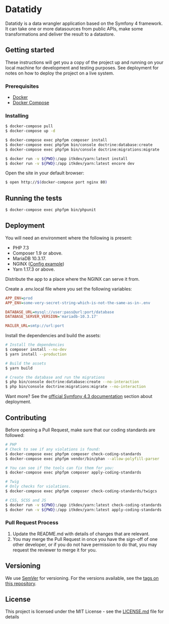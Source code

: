 # Datatidy

Datatidy is a data wrangler application based on the Symfony 4 framework. It can take one or more datasources from public APIs, make some transformations and deliver the result to a datastore.

## Getting started

These instructions will get you a copy of the project up and running on your local machine for development and testing purposes. See deployment for notes on how to deploy the project on a live system.

### Prerequisites

- [Docker](https://docs.docker.com/install/)
- [Docker Compose](https://docs.docker.com/compose/install/)

### Installing

```bash
$ docker-compose pull
$ docker-compose up -d

$ docker-compose exec phpfpm composer install
$ docker-compose exec phpfpm bin/console doctrine:database:create
$ docker-compose exec phpfpm bin/console doctrine:migrations:migrate

$ docker run -v ${PWD}:/app itkdev/yarn:latest install
$ docker run -v ${PWD}:/app itkdev/yarn:latest encore dev
```

Open the site in your default browser:

```bash
$ open http://$(docker-compose port nginx 80)
```

## Running the tests

```bash
$ docker-compose exec phpfpm bin/phpunit
```

## Deployment

You will need an environment where the following is present:

- PHP 7.3
- Composer 1.9 or above.
- MariaDB 10.3.17.
- NGINX ([Config example](.docker/vhost.conf))
- Yarn 1.17.3 or above.

Distribute the app to a place where the NGINX can serve it from. 

Create a .env.local file where you set the following variables:
```ini
APP_ENV=prod
APP_ENV=some-very-secret-string-which-is-not-the-same-as-in-.env

DATABASE_URL=mysql://user:pass@url:port/database
DATABASE_SERVER_VERSION='mariadb-10.3.17'

MAILER_URL=smtp://url:port
```

Install the dependencies and build the assets:

```bash
# Install the dependencies
$ composer install --no-dev
$ yarn install --production

# Build the assets
$ yarn build

# Create the database and run the migrations
$ php bin/console doctrine:database:create --no-interaction
$ php bin/console doctrine:migrations:migrate --no-interaction
``` 

Want more? See the [official Symfony 4.3 documentation](https://symfony.com/doc/4.3/deployment.html) section about deployment. 

## Contributing

Before opening a Pull Request, make sure that our coding standards are followed:

```bash
# PHP
# Check to see if any violations is found: 
$ docker-compose exec phpfpm composer check-coding-standards
$ docker-compose exec phpfpm vendor/bin/phan --allow-polyfill-parser

# You can see if the tools can fix them for you:
$ docker-compose exec phpfpm composer apply-coding-standards

# Twig
# Only checks for violations.
$ docker-compose exec phpfpm composer check-coding-standards/twigcs

# CSS, SCSS and JS
$ docker run -v ${PWD}:/app itkdev/yarn:latest check-coding-standards
$ docker run -v ${PWD}:/app itkdev/yarn:latest apply-coding-standards
```

### Pull Request Process

1. Update the README.md with details of changes that are relevant.
2. You may merge the Pull Request in once you have the sign-off of one other developer, or if you 
   do not have permission to do that, you may request the reviewer to merge it for you.

## Versioning

We use [SemVer](http://semver.org/) for versioning. For the versions available, see the [tags on this repository](https://github.com/itkdev/datatidy/tags). 

## License

This project is licensed under the MIT License - see the [LICENSE.md](LICENSE.md) file for details

